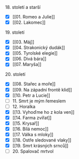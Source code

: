 18\. století a starší
- [x] [[01. Romeo a Julie]]
- [x] [[02. Lakomec]]

19\. století
- [x] [[03. Máj]]
- [x] [[04. Strakonický dudák]]
- [x] [[05. Tyrolské elegie]]
- [x] [[06. Divá bára]]
- [x] [[07. Maryša]]

20\. století
- [x] [[08. Stařec a moře]]
- [x] [[09. Na západní frontě klid]]
- [x] [[10. Petr a Lucie]]
- [ ] 11\. Smrt je mým řemeslem
- [ ] 12\. Horalka
- [x] [[13. Vyhoďme ho z kola ven]]
- [x] [[14. Farma zvířat]]
- [x] [[15. Krysař]]
- [x] [[16. Bílá nemoc]]
- [x] [[17. Válka s mloky]]
- [x] [[18. Ostře sledované vlaky]]
- [x] [[19. Smrt krásných srnců]]
- [ ] 20\. Spalovač mrtvol